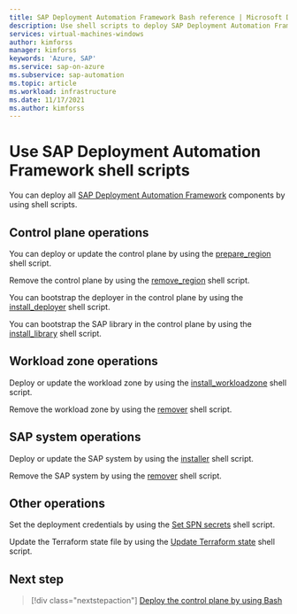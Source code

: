 ```yaml
---
title: SAP Deployment Automation Framework Bash reference | Microsoft Docs
description: Use shell scripts to deploy SAP Deployment Automation Framework components.
services: virtual-machines-windows
author: kimforss
manager: kimforss
keywords: 'Azure, SAP'
ms.service: sap-on-azure
ms.subservice: sap-automation
ms.topic: article
ms.workload: infrastructure
ms.date: 11/17/2021
ms.author: kimforss
---
```


# Use SAP Deployment Automation Framework shell scripts

You can deploy all [SAP Deployment Automation Framework](deployment-framework.md) components by using shell scripts.

## Control plane operations

You can deploy or update the control plane by using the [prepare_region](bash/prepare-region.md) shell script.

Remove the control plane by using the [remove_region](bash/remove-region.md) shell script.

You can bootstrap the deployer in the control plane by using the [install_deployer](bash/install-deployer.md) shell script.

You can bootstrap the SAP library in the control plane by using the [install_library](bash/install-library.md) shell script.

## Workload zone operations

Deploy or update the workload zone by using the [install_workloadzone](bash/install-workloadzone.md) shell script.

Remove the workload zone by using the [remover](bash/remover.md) shell script.

## SAP system operations

Deploy or update the SAP system by using the [installer](bash/installer.md) shell script.

Remove the SAP system by using the [remover](bash/remover.md) shell script.

## Other operations

Set the deployment credentials by using the
[Set SPN secrets](bash/set-secrets.md) shell script.

Update the Terraform state file by using the
[Update Terraform state](bash/advanced-state-management.md) shell script.

## Next step

> [!div class="nextstepaction"]
> [Deploy the control plane by using Bash](bash/prepare-region.md)
